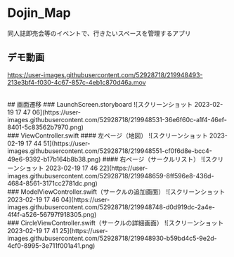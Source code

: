 # Dojin_Map
同人誌即売会等のイベントで、行きたいスペースを管理するアプリ
<br>
## デモ動画


https://user-images.githubusercontent.com/52928718/219948493-213e3bf4-f030-4c67-857c-4eb1c870d46a.mov


<br>
## 画面遷移
### LaunchScreen.storyboard
![スクリーンショット 2023-02-19 17 47 06](https://user-images.githubusercontent.com/52928718/219948531-36e6f60c-a1f4-46ef-8401-5c83562b7970.png)
<br>
### ViewController.swift
#### 左ページ（地図）
![スクリーンショット 2023-02-19 17 44 51](https://user-images.githubusercontent.com/52928718/219948551-cf0f6d8e-bcc4-49e6-9392-b17b164b8b38.png)
#### 右ページ（サークルリスト）
![スクリーンショット 2023-02-19 17 46 22](https://user-images.githubusercontent.com/52928718/219948659-8ff596e8-436d-4684-8561-3171cc2781dc.png)
<br>
### ModelViewController.swift（サークルの追加画面）
![スクリーンショット 2023-02-19 17 46 04](https://user-images.githubusercontent.com/52928718/219948748-d0d919dc-2a4e-4f4f-a526-56797f918305.png)
<br>
### CircleViewController.swift（サークルの詳細画面）
![スクリーンショット 2023-02-19 17 41 25](https://user-images.githubusercontent.com/52928718/219948930-b59bd4c5-9e2d-4cf0-8995-3e711f001a41.png)
